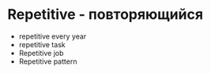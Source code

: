 # Repetitive - повторяющийся

- repetitive every year
- repetitive task
- Repetitive job
- Repetitive pattern
